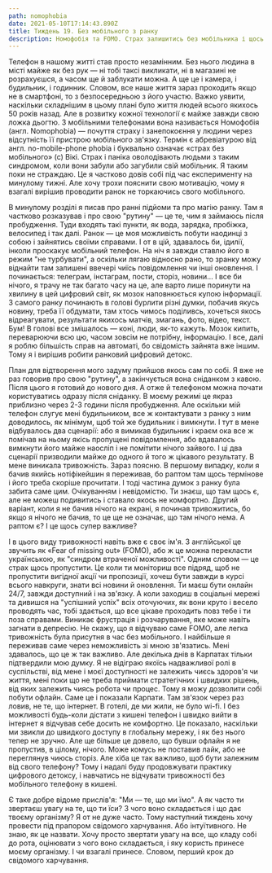 ```yaml
---
path: nomophobia
date: 2021-05-10T17:14:43.890Z
title: Тиждень 19. Без мобільного з ранку
description: Номофобія та FOMO. Страх залишитись без мобільника і щось пропустити.
---
```

Телефон в нашому житті став просто незамінним. Без нього людина в місті майже як без рук — ні тобі таксі викликати, ні в магазині не розрахуєшся, а часом ще й заблукати можна. А ще це і камера, і будильник, і годинник. Словом, все наше життя зараз проходить якщо не в смартфоні, то з безпосередньою з його участю. Важко уявити, наскільки складнішим в цьому плані було життя людей всього якихось 50 років назад. Але в розвитку кожної технології є майже завжди свою ложка дьогтю. З мобільними телефонами вона називається Номофобія (англ. Nomophobia) — почуття страху і занепокоєння у людини через відсутність її пристрою мобільного зв'язку. Термін є абревіатурою від англ. no-mobile-phone phobia і буквально означає «страх без мобільного» (с) Вікі. Страх і паніка оволодівають людьми з таким синдромом, коли вони забули або загубили свій мобільник. Я таким поки не страждаю. Це я частково довів собі під час експерименту на минулому тижні. Але хочу трохи пояснити свою мотивацію, чому я взагалі вирішив проводити ранок не торкаючись свого мобільного.

В минулому розділі я писав про ранні підйоми та про магію ранку. Там я частково розказував і про свою "рутину" — це те, чим я займаюсь після пробудження. Туди входять такі пункти, як вода, зарядка, пробіжка, велосипед і так далі. Ранок — це моя можливість побути наодинці з собою і зайнятись своїми справами. І от в цій, здавалось би, ідилії, інколи проскакує мобільний телефон. На ніч я завжди ставлю його в режим "не турбувати", а оскільки лягаю відносно рано, то зранку можу віднайти там залишені ввечері чиїсь повідомлення чи інші оновлення. І починається: телеграм, інстаграм, пости, сторіз, новини... І все би нічого, я трачу не так багато часу на це, але варто лише поринути на хвилину в цей цифровий світ, як мозок наповнюється купою інформації. З самого ранку починають в голові бурлити різні думки, побачив якусь новину, треба її обдумати, там хтось чимось поділивсь, хочеться якось відреагувати, результати якихось матчів, змагань, фото, відео, текст. Бум! В голові все змішалось — коні, люди, як-то кажуть. Мозок кипить, переварюючи всю цю, часом зовсім не потрібну, інформацію. І все, далі я роблю більшість справ на автоматі, бо свідомість зайнята вже іншим. Тому я і вирішив робити ранковий цифровий детокс.

План для відтворення мого задуму прийшов якось сам по собі. Я вже не раз говорив про свою "рутину", а закінчується вона сніданком з кавою. Після цього я готовий до нового дня. А отже й телефоном можна почати користуватись одразу після сніданку. В моєму режимі це якраз приблизно через 2-3 години після пробудження. Але оскільки мій телефон слугує мені будильником, все ж контактувати з ранку з ним доводилось, як мінімум, щоб той же будильник і вимкнути. І тут в мене відбувалось два сценарії: або я вимикав будильник і краєм ока все ж помічав на ньому якісь пропущені повідомлення, або вдавалось вимкнути його майже наосліп і не помітити нічого зайвого. І ці два сценарії призводили майже до одного й того ж цікавого результату. В мене виникала тривожність. Зараз поясню. В першому випадку, коли я бачив якийсь нотіфікейшин я переживав, бо раптом там щось термінове і його треба скоріше прочитати. І тоді частина думок з ранку була забита саме цим. Очікуванням і невідомістю. Ти знаєш, що там щось є, але не можеш подивитись і ставало якось не комфортно. Другий варіант, коли я не бачив нічого на екрані, я починав тривожитись, бо якщо я нічого не бачив, то це ще не означає, що там нічого нема. А раптом є? І це щось супер важливе?

І в цього виду тривожності навіть вже є своє ім'я. З англійської це звучить як «Fear of missing out» (FOMO), або ж це можна перекласти українською, як "синдром втраченої можливості". Одним словом — це страх щось пропустити. Це коли ти моніториш все підряд, щоб не пропустити вигідної акції чи пропозиції, хочеш бути завжди в курсі всього навкруги, знати всі новини й оновлення. Ти маєш бути онлайн 24/7, завжди доступний і на зв'язку. А коли заходиш в соціальні мережі та дивишся на "успішний успіх" всіх оточуючих, як вони круто і весело проводять час, тобі здається, що все цікаве проходить повз тебе і ти поза справами. Виникає фрустрація і розчарування, яке може навіть загнати в депресію. Не скажу, що я відчуваю саме FOMO, але легка тривожність була присутня в час без мобільного. І найбільше я переживав саме через неможливість зі мною зв'язатись. Мені здавалось, що це ж так важливо. Але декілька днів в Карпатах тільки підтвердили мою думку. Я не відіграю якоїсь надважливої ролі в суспільстві, від мене і моєї доступності не залежить чиєсь здоров'я чи життя, мені поки що не треба приймати стратегічних і швидких рішень, від яких залежить чиясь робота чи процес. Тому я можу дозволити собі побути офлайн. Саме це і показали Карпати. Там зв'язок через раз ловив, не те, що інтернет. В готелі, де ми жили, не було wi-fi. І без можливості будь-коли дістати з кишені телефон і швидко вийти в інтернет я відчував себе досить не комфортно. Це показало, наскільки ми звикли до швидкого доступу в глобальну мережу, і як без нього тепер не зручно. Але ще більше це довело, що бувши офлайн я не пропустив, в цілому, нічого. Може комусь не поставив лайк, або не переглянув чиюсь сторіз. Але хіба це так важливо, щоб бути залежним від свого телефону? Тому і надалі буду продовжувати практику цифрового детоксу, і навчатись не відчувати тривожності без мобільного телефону в кишені.

Є таке добре відоме прислів'я: "Ми — те, що ми їмо". А як часто ти звертаєш увагу на те, що ти їси? З чого воно складається і що дає твоєму організму? Я от не дуже часто. Тому наступний тиждень хочу провести під прапором свідомого харчування. Або інтуїтивного. Не знаю, як це назвати. Хочу просто звертати увагу на все, що кладу собі до рота, оцінювати з чого воно складається, і яку користь принесе моєму організму. І чи взагалі принесе. Словом, перший крок до свідомого харчування.
